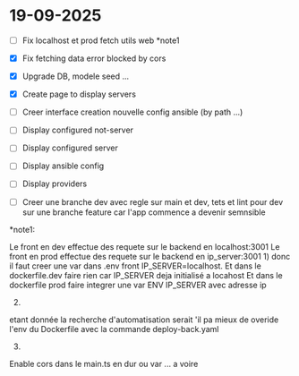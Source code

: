 # 19-09-2025
- [ ] Fix localhost et prod fetch utils web *note1
- [x] Fix fetching data error blocked by cors 
- [x] Upgrade DB, modele seed ...
- [x] Create page to display servers
- [ ] Creer interface creation nouvelle config ansible (by path ...)
- [ ] Display configured not-server
- [ ] Display configured server
- [ ] Display ansible config
- [ ] Display providers
- [ ] Creer une branche dev avec regle sur main et dev, tets et lint pour dev sur une branche feature car l'app commence a devenir semnsible



*note1:

Le front en dev effectue des requete sur le backend en localhost:3001
Le front en prod effectue des requete sur le backend en ip_server:3001
1)
donc il faut creer une var dans .env front IP_SERVER=localhost.
Et dans le dockerfile.dev faire rien car IP_SERVER deja initialisé a locahost
Et dans le dockerfile prod faire integrer une var ENV IP_SERVER avec adresse ip

2)
etant donnée la recherche d'automatisation serait 'il pa mieux de overide l'env du Dockerfile avec la commande deploy-back.yaml

3)
Enable cors dans le main.ts en dur ou var ... a voire

